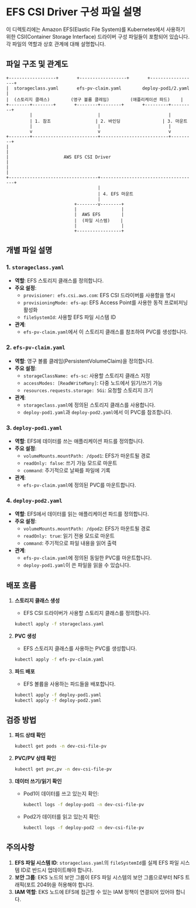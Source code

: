 # EFS CSI Driver 구성 파일 설명

이 디렉토리에는 Amazon EFS(Elastic File System)를 Kubernetes에서 사용하기 위한 CSI(Container Storage Interface) 드라이버 구성 파일들이 포함되어 있습니다. 각 파일의 역할과 상호 관계에 대해 설명합니다.

## 파일 구조 및 관계도

```
+------------------+       +------------------+       +------------------+
|  storageclass.yaml       efs-pv-claim.yaml        deploy-pod1/2.yaml  |
|  (스토리지 클래스)        (영구 볼륨 클레임)        (애플리케이션 파드)    |
+--------+--------+       +--------+--------+       +---------+---------+
         |                         |                          |
         | 1. 참조                 | 2. 바인딩                | 3. 마운트
         |                         |                          |
         v                         v                          v
+--------+-------------------------+--------------------------+---------+
|                                                                      |
|                     AWS EFS CSI Driver                                |
|                                                                      |
+----------------------------------+-------------------------------------+
                                   |
                                   | 4. EFS 마운트
                                   |
                          +--------v--------+
                          |                 |
                          |  AWS EFS        |
                          |  (파일 시스템)    |
                          |                 |
                          +-----------------+
```

## 개별 파일 설명

### 1. `storageclass.yaml`
- **역할**: EFS 스토리지 클래스를 정의합니다.
- **주요 설정**:
  - `provisioner: efs.csi.aws.com`: EFS CSI 드라이버를 사용함을 명시
  - `provisioningMode: efs-ap`: EFS Access Point를 사용한 동적 프로비저닝 활성화
  - `fileSystemId`: 사용할 EFS 파일 시스템 ID
- **관계**:
  - `efs-pv-claim.yaml`에서 이 스토리지 클래스를 참조하여 PVC를 생성합니다.

### 2. `efs-pv-claim.yaml`
- **역할**: 영구 볼륨 클레임(PersistentVolumeClaim)을 정의합니다.
- **주요 설정**:
  - `storageClassName: efs-sc`: 사용할 스토리지 클래스 지정
  - `accessModes: [ReadWriteMany]`: 다중 노드에서 읽기/쓰기 가능
  - `resources.requests.storage: 5Gi`: 요청할 스토리지 크기
- **관계**:
  - `storageclass.yaml`에 정의된 스토리지 클래스를 사용합니다.
  - `deploy-pod1.yaml`과 `deploy-pod2.yaml`에서 이 PVC를 참조합니다.

### 3. `deploy-pod1.yaml`
- **역할**: EFS에 데이터를 쓰는 애플리케이션 파드를 정의합니다.
- **주요 설정**:
  - `volumeMounts.mountPath: /dpod1`: EFS가 마운트될 경로
  - `readOnly: false`: 쓰기 가능 모드로 마운트
  - `command`: 주기적으로 날짜를 파일에 기록
- **관계**:
  - `efs-pv-claim.yaml`에 정의된 PVC를 마운트합니다.

### 4. `deploy-pod2.yaml`
- **역할**: EFS에서 데이터를 읽는 애플리케이션 파드를 정의합니다.
- **주요 설정**:
  - `volumeMounts.mountPath: /dpod2`: EFS가 마운트될 경로
  - `readOnly: true`: 읽기 전용 모드로 마운트
  - `command`: 주기적으로 파일 내용을 읽어 출력
- **관계**:
  - `efs-pv-claim.yaml`에 정의된 동일한 PVC를 마운트합니다.
  - `deploy-pod1.yaml`이 쓴 파일을 읽을 수 있습니다.

## 배포 흐름

1. **스토리지 클래스 생성**
   - EFS CSI 드라이버가 사용할 스토리지 클래스를 정의합니다.
   ```bash
   kubectl apply -f storageclass.yaml
   ```

2. **PVC 생성**
   - EFS 스토리지 클래스를 사용하는 PVC를 생성합니다.
   ```bash
   kubectl apply -f efs-pv-claim.yaml
   ```

3. **파드 배포**
   - EFS 볼륨을 사용하는 파드들을 배포합니다.
   ```bash
   kubectl apply -f deploy-pod1.yaml
   kubectl apply -f deploy-pod2.yaml
   ```

## 검증 방법

1. **파드 상태 확인**
   ```bash
   kubectl get pods -n dev-csi-file-pv
   ```

2. **PVC/PV 상태 확인**
   ```bash
   kubectl get pvc,pv -n dev-csi-file-pv
   ```

3. **데이터 쓰기/읽기 확인**
   - Pod1이 데이터를 쓰고 있는지 확인:
     ```bash
     kubectl logs -f deploy-pod1 -n dev-csi-file-pv
     ```
   - Pod2가 데이터를 읽고 있는지 확인:
     ```bash
     kubectl logs -f deploy-pod2 -n dev-csi-file-pv
     ```

## 주의사항

1. **EFS 파일 시스템 ID**: `storageclass.yaml`의 `fileSystemId`를 실제 EFS 파일 시스템 ID로 반드시 업데이트해야 합니다.
2. **보안 그룹**: EKS 노드의 보안 그룹이 EFS 파일 시스템의 보안 그룹으로부터 NFS 트래픽(포트 2049)을 허용해야 합니다.
3. **IAM 역할**: EKS 노드에 EFS에 접근할 수 있는 IAM 정책이 연결되어 있어야 합니다.
